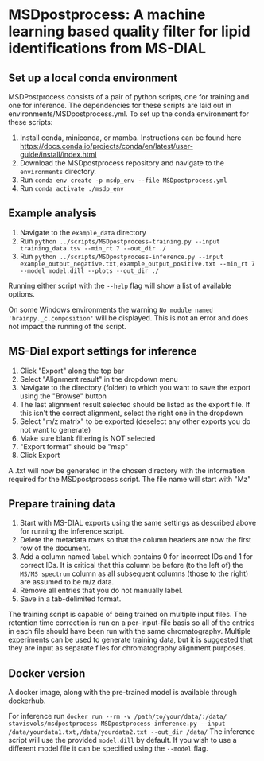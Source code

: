 # MSDpostprocess: A machine learning based quality filter for lipid identifications from MS-DIAL

## Set up a local conda environment
MSDPostprocess consists of a pair of python scripts, one for training and one for inference. The dependencies for these scripts are laid out in environments/MSDpostprocess.yml.
To set up the conda environment for these scripts:
1. Install conda, miniconda, or mamba. Instructions can be found here https://docs.conda.io/projects/conda/en/latest/user-guide/install/index.html
2. Download the MSDpostprocess repository and navigate to the `environments` directory.
3. Run `conda env create -p msdp_env --file MSDpostprocess.yml`
4. Run `conda activate ./msdp_env`

## Example analysis
1. Navigate to the `example_data` directory
2. Run `python ../scripts/MSDpostprocess-training.py --input training_data.tsv --min_rt 7 --out_dir ./`
3. Run `python ../scripts/MSDpostprocess-inference.py --input example_output_negative.txt,example_output_positive.txt --min_rt 7 --model model.dill --plots --out_dir ./`

Running either script with the `--help` flag will show a list of available options.

On some Windows environments the warning `No module named 'brainpy._c.composition'` will be displayed. This is not an error and does not impact the running of the script.

## MS-Dial export settings for inference
1. Click "Export" along the top bar
2. Select "Alignment result" in the dropdown menu
3. Navigate to the directory (folder) to which you want to save the export using the "Browse" button
4. The last alignment result selected should be listed as the export file. If this isn't the correct alignment, select the right one in the dropdown
5. Select "m/z matrix" to be exported (deselect any other exports you do not want to generate)
6. Make sure blank filtering is NOT selected
7. "Export format" should be "msp"
8. Click Export

A .txt will now be generated in the chosen directory with the information required for the MSDpostprocess script. The file name will start with "Mz"

## Prepare training data
1. Start with MS-DIAL exports using the same settings as described above for running the inference script. 
2. Delete the metadata rows so that the column headers are now the first row of the document. 
3. Add a column named `label` which contains 0 for incorrect IDs and 1 for correct IDs. It is critical that this column be before (to the left of) the `MS/MS spectrum` column as all subsequent columns (those to the right) are assumed to be m/z data. 
4. Remove all entries that you do not manually label.
5. Save in a tab-delimited format.

The training script is capable of being trained on multiple input files. The retention time correction is run on a per-input-file basis so all of the entries in each file should have been run with the same chromatography. Multiple experiments can be used to generate training data, but it is suggested that they are input as separate files for chromatography alignment purposes. 

## Docker version
A docker image, along with the pre-trained model is available through dockerhub.

For inference run `docker run --rm -v /path/to/your/data/:/data/ stavisvols/msdpostprocess MSDpostprocess-inference.py --input /data/yourdata1.txt,/data/yourdata2.txt --out_dir /data/`
The inference script will use the provided `model.dill` by default. If you wish to use a different model file it can be specified using the `--model` flag.
